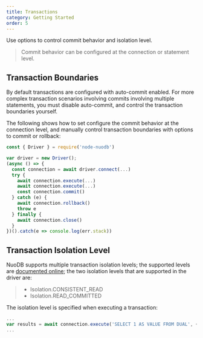 ```yaml
---
title: Transactions
category: Getting Started
order: 5
---
```


Use options to control commit behavior and isolation level.

> Commit behavior can be configured at the connection or statement level.

## Transaction Boundaries

By default transactions are configured with auto-commit enabled. For more complex
transaction scenarios involving commits involving multiple statements, you must
disable auto-commit, and control the transaction boundaries yourself.

The following shows how to set configure the commit behavior at the connection level,
and manually control transaction boundaries with options to commit or rollback:

```javascript
const { Driver } = require('node-nuodb')

var driver = new Driver();
(async () => {
  const connection = await driver.connect(...)
  try {
    await connection.execute(...)
    await connection.execute(...)
    const connection.commit()
  } catch (e) {
    await connection.rollback()
    throw e
  } finally {
    await connection.close()
  }
})().catch(e => console.log(err.stack))
```

## Transaction Isolation Level

NuoDB supports multiple transaction isolation levels; the supported levels are
[documented online][0]; the two isolation levels that are supported in the driver are:

> * Isolation.CONSISTENT_READ
> * Isolation.READ_COMMITTED


The isolation level is specified when executing a transaction:

```javascript
...
var results = await connection.execute('SELECT 1 AS VALUE FROM DUAL', { isolationLevel: Isolation.CONSISTENT_READ } );
...
```

[0]: http://doc.nuodb.com/Latest/Content/Description-of-NuoDB-Transaction-Isolation-Levels.htm